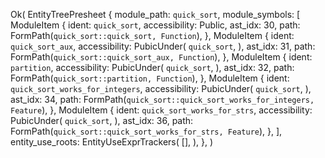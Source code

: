 Ok(
    EntityTreePresheet {
        module_path: `quick_sort`,
        module_symbols: [
            ModuleItem {
                ident: `quick_sort`,
                accessibility: Public,
                ast_idx: 30,
                path: FormPath(`quick_sort::quick_sort, Function`),
            },
            ModuleItem {
                ident: `quick_sort_aux`,
                accessibility: PubicUnder(
                    `quick_sort`,
                ),
                ast_idx: 31,
                path: FormPath(`quick_sort::quick_sort_aux, Function`),
            },
            ModuleItem {
                ident: `partition`,
                accessibility: PubicUnder(
                    `quick_sort`,
                ),
                ast_idx: 32,
                path: FormPath(`quick_sort::partition, Function`),
            },
            ModuleItem {
                ident: `quick_sort_works_for_integers`,
                accessibility: PubicUnder(
                    `quick_sort`,
                ),
                ast_idx: 34,
                path: FormPath(`quick_sort::quick_sort_works_for_integers, Feature`),
            },
            ModuleItem {
                ident: `quick_sort_works_for_strs`,
                accessibility: PubicUnder(
                    `quick_sort`,
                ),
                ast_idx: 36,
                path: FormPath(`quick_sort::quick_sort_works_for_strs, Feature`),
            },
        ],
        entity_use_roots: EntityUseExprTrackers(
            [],
        ),
    },
)